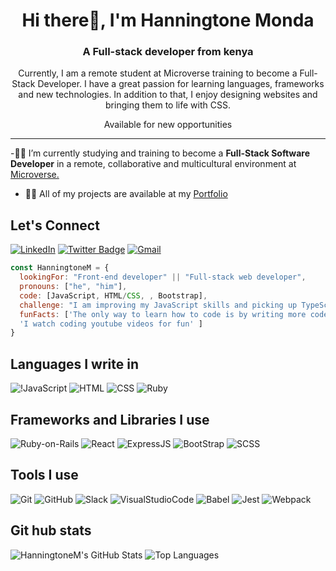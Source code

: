 <h1 align="center"> Hi there👋, I'm Hanningtone Monda </h1>
<h3 align="center">A Full-stack developer from kenya</h3>

<p align="center">Currently, I am a remote student at Microverse training to become a Full-Stack Developer. I have a great passion for learning languages, frameworks and new technologies. In addition to that, I enjoy designing websites and bringing them to life with CSS.</p>
<p align="center">Available for new opportunities </p>

---
-:man_technologist: I’m currently studying and training to become a **Full-Stack Software Developer** in a remote, collaborative and multicultural environment at [Microverse.](https://github.com/microverseinc) 
- 👨‍💻 All of my projects are available at my [Portfolio](https://hanningtonem.github.io/personal-portfolio/)

## Let's Connect

[![LinkedIn](https://img.shields.io/badge/linkedin-%230077B5.svg?style=for-the-badge&logo=linkedin&logoColor=white)](https://www.linkedin.com/in/hanningtone-machuka-58501722a)
[![Twitter Badge](https://img.shields.io/badge/-@Hanningtone254-1ca0f1?style=flat-square&labelColor=1ca0f1&logo=twitter&logoColor=white&link=https://twitter.com/Hanningtone254?t=YVXXz9EZzOhR5vPi3DlHDQ&s=09)](https://twitter.com/Hanningtone254?t=YVXXz9EZzOhR5vPi3DlHDQ&s=09)
[![Gmail](https://img.shields.io/badge/Gmail-D14836?style=for-the-badge&logo=gmail&logoColor=white)](mailto:Hanningtonepompyy@gmail.com)
                 
```javascript
const HanningtoneM = {
  lookingFor: "Front-end developer" || "Full-stack web developer",
  pronouns: ["he", "him"],
  code: [JavaScript, HTML/CSS, , Bootstrap],
  challenge: "I am improving my JavaScript skills and picking up TypeScript",
  funFacts: ['The only way to learn how to code is by writing more code', 
  'I watch coding youtube videos for fun' ]
}
```
## Languages I write in

![!JavaScript](https://img.shields.io/badge/javascript-%23323330.svg?style=for-the-badge&logo=javascript&logoColor=%23F7DF1E)
![HTML](https://img.shields.io/badge/html5-%23E34F26.svg?style=for-the-badge&logo=html5&logoColor=white)
![CSS](https://img.shields.io/badge/css3-%231572B6.svg?style=for-the-badge&logo=css3&logoColor=white)
![Ruby](https://img.shields.io/badge/ruby-%23CC342D.svg?style=for-the-badge&logo=ruby&logoColor=white)

## Frameworks and Libraries I use

![Ruby-on-Rails](https://img.shields.io/badge/rails-%23CC0000.svg?style=for-the-badge&logo=ruby-on-rails&logoColor=white)
![React](https://img.shields.io/badge/react-%2320232a.svg?style=for-the-badge&logo=react&logoColor=%2361DAFB)
![ExpressJS](https://img.shields.io/badge/express.js-%23404d59.svg?style=for-the-badge&logo=express&logoColor=%2361DAFB)
![BootStrap](https://img.shields.io/badge/bootstrap-%23563D7C.svg?style=for-the-badge&logo=bootstrap&logoColor=white)
![SCSS](https://img.shields.io/badge/SASS-hotpink.svg?style=for-the-badge&logo=SASS&logoColor=white)

## Tools I use

![Git](https://img.shields.io/badge/git-%23F05033.svg?style=for-the-badge&logo=git&logoColor=white)
![GitHub](https://img.shields.io/badge/github-%23121011.svg?style=for-the-badge&logo=github&logoColor=white)
![Slack](https://img.shields.io/badge/Slack-4A154B?style=for-the-badge&logo=slack&logoColor=white)
![VisualStudioCode](https://img.shields.io/badge/VisualStudioCode-0078d7.svg?style=for-the-badge&logo=visual-studio-code&logoColor=white)
![Babel](https://img.shields.io/badge/Babel-F9DC3e?style=for-the-badge&logo=babel&logoColor=black)
![Jest](https://img.shields.io/badge/-jest-%23C21325?style=for-the-badge&logo=jest&logoColor=white)
![Webpack](https://img.shields.io/badge/webpack-%238DD6F9.svg?style=for-the-badge&logo=webpack&logoColor=black)


## Git hub stats
![HanningtoneM's GitHub Stats](https://github-readme-stats.vercel.app/api?username=HanningtoneM&show_icons=true&locale=en&theme=dark)
![Top Languages](https://github-readme-stats.vercel.app/api/top-langs?username=HanningtoneM&show_icons=true&locale=en&layout=compact&theme=dark)

